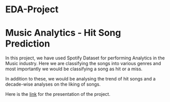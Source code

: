 # EDA-Project

# Music Analytics - Hit Song Prediction

In this project, we have used Spotify Dataset for performing Analytics in the Music industry. Here we are classifying the songs into various genres and most importantly we would be classifying a song as hit or a miss. 

In addition to these, we would be analysing the trend of hit songs and a decade-wise analyses on the liking of songs.

Here is the [link](https://www.canva.com/design/DAFcVjIMCa8/560kRf0jNaXWgR3zM3H5IA/edit?utm_content=DAFcVjIMCa8&utm_campaign=designshare&utm_medium=link2&utm_source=sharebutton) for the presentation of the project.
